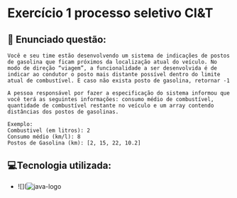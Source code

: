 # Exercício 1 processo seletivo CI&T



## :page_facing_up: Enunciado questão:

```
Você e seu time estão desenvolvendo um sistema de indicações de postos de gasolina que ficam próximos da localização atual do veículo. No modo de direção “viagem”, a funcionalidade a ser desenvolvida é de indicar ao condutor o posto mais distante possível dentro do limite atual de combustível. E caso não exista posto de gasolina, retornar -1

A pessoa responsável por fazer a especificação do sistema informou que você terá as seguintes informações: consumo médio de combustível, quantidade de combustível restante no veículo e um array contendo distâncias dos postos de gasolinas.

Exemplo:
Combustivel (em litros): 2
Consumo médio (km/l): 8
Postos de Gasolina (km): [2, 15, 22, 10.2]
```

## 💻Tecnologia utilizada:

- ![](![java-logo](https://user-images.githubusercontent.com/79981019/201403513-76071f58-d027-4d8f-99c2-19015ae8a8f3.png) 
